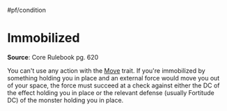 #pf/condition 
# Immobilized
**Source**: Core Rulebook pg. 620

You can't use any action with the [Move](../Traits/Move.md) trait. If you're immobilized by something holding you in place and an external force would move you out of your space, the force must succeed at a check against either the DC of the effect holding you in place or the relevant defense (usually Fortitude DC) of the monster holding you in place.